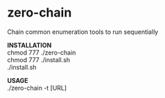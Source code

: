 # zero-chain
Chain common enumeration tools to run sequentially

__INSTALLATION__  
chmod 777 ./zero-chain  
chmod 777 ./install.sh  
./install.sh  

__USAGE__  
./zero-chain -t [URL]
